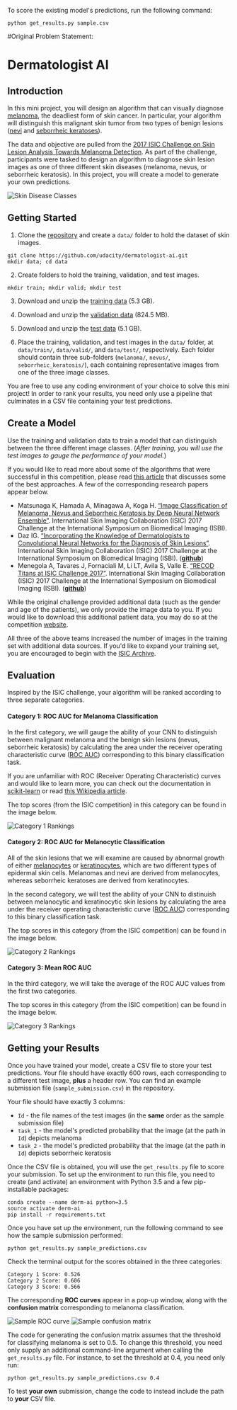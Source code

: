 
To score the existing model's predictions, run the following command:

```text
python get_results.py sample.csv 
```

#Original Problem Statement:  

[//]: # (Image References)

[image1]: ./images/skin_disease_classes.png "Skin Disease Classes"
[image2]: ./images/cat_1.jpeg "Category 1 Rankings"
[image3]: ./images/cat_2.jpeg "Category 2 Rankings"
[image4]: ./images/cat_3.png "Category 3 Rankings"
[image5]: ./images/sample_ROC_curve.png "Sample ROC curve"
[image6]: ./images/sample_confusion_matrix.png "Sample confusion matrix"

# Dermatologist AI

## Introduction

In this mini project, you will design an algorithm that can visually diagnose [melanoma](http://www.skincancer.org/skin-cancer-information/melanoma), the deadliest form of skin cancer.  In particular, your algorithm will distinguish this malignant skin tumor from two types of benign lesions ([nevi](http://missinglink.ucsf.edu/lm/dermatologyglossary/nevus.html) and [seborrheic keratoses](https://www.aad.org/public/diseases/bumps-and-growths/seborrheic-keratoses)). 

The data and objective are pulled from the [2017 ISIC Challenge on Skin Lesion Analysis Towards Melanoma Detection](https://challenge.kitware.com/#challenge/583f126bcad3a51cc66c8d9a).  As part of the challenge, participants were tasked to design an algorithm to diagnose skin lesion images as one of three different skin diseases (melanoma, nevus, or seborrheic keratosis).  In this project, you will create a model to generate your own predictions.

![Skin Disease Classes][image1]

## Getting Started

1. Clone the [repository](https://github.com/udacity/dermatologist-ai) and create a `data/` folder to hold the dataset of skin images.  
```text
git clone https://github.com/udacity/dermatologist-ai.git
mkdir data; cd data
```
2. Create folders to hold the training, validation, and test images.
```text
mkdir train; mkdir valid; mkdir test
```
3. Download and unzip the [training data](https://s3-us-west-1.amazonaws.com/udacity-dlnfd/datasets/skin-cancer/train.zip) (5.3 GB).

4. Download and unzip the [validation data](https://s3-us-west-1.amazonaws.com/udacity-dlnfd/datasets/skin-cancer/valid.zip) (824.5 MB).

5. Download and unzip the [test data](https://s3-us-west-1.amazonaws.com/udacity-dlnfd/datasets/skin-cancer/test.zip) (5.1 GB).

6. Place the training, validation, and test images in the `data/` folder, at `data/train/`, `data/valid/`, and `data/test/`, respectively.  Each folder should contain three sub-folders (`melanoma/`, `nevus/`, `seborrheic_keratosis/`), each containing representative images from one of the three image classes.

You are free to use any coding environment of your choice to solve this mini project!  In order to rank your results, you need only use a pipeline that culminates in a CSV file containing your test predictions.

## Create a Model

Use the training and validation data to train a model that can distinguish between the three different image classes.  (_After training, you will use the test images to gauge the performance of your model._)

If you would like to read more about some of the algorithms that were successful in this competition, please read [this article](https://arxiv.org/pdf/1710.05006.pdf) that discusses some of the best approaches.  A few of the corresponding research papers appear below.
- Matsunaga K, Hamada A, Minagawa A, Koga H. [“Image Classification of Melanoma, Nevus and Seborrheic Keratosis by Deep Neural Network Ensemble”](https://arxiv.org/ftp/arxiv/papers/1703/1703.03108.pdf). International Skin Imaging Collaboration (ISIC) 2017 Challenge at the International Symposium on Biomedical Imaging (ISBI). 
- Daz IG. [“Incorporating the Knowledge of Dermatologists to Convolutional Neural Networks for the Diagnosis of Skin Lesions”](https://arxiv.org/pdf/1703.01976.pdf). International Skin Imaging Collaboration (ISIC) 2017 Challenge at the International Symposium on Biomedical Imaging (ISBI). ([**github**](https://github.com/igondia/matconvnet-dermoscopy))
- Menegola A, Tavares J, Fornaciali M, Li LT, Avila S, Valle E. [“RECOD Titans at ISIC Challenge 2017”](https://arxiv.org/abs/1703.04819). International Skin Imaging Collaboration (ISIC)  2017 Challenge at the International Symposium on Biomedical Imaging (ISBI). ([**github**](https://github.com/learningtitans/isbi2017-part3))

While the original challenge provided additional data (such as the gender and age of the patients), we only provide the image data to you.  If you would like to download this additional patient data, you may do so at the competition [website](https://challenge.kitware.com/#phase/5840f53ccad3a51cc66c8dab).

All three of the above teams increased the number of images in the training set with additional data sources.  If you'd like to expand your training set, you are encouraged to begin with the [ISIC Archive](https://isic-archive.com/#images).

## Evaluation

Inspired by the ISIC challenge, your algorithm will be ranked according to three separate categories.

#### Category 1: ROC AUC for Melanoma Classification

In the first category, we will gauge the ability of your CNN to distinguish between malignant melanoma and the benign skin lesions (nevus, seborrheic keratosis) by calculating the area under the receiver operating characteristic curve ([ROC AUC](http://scikit-learn.org/stable/modules/generated/sklearn.metrics.roc_auc_score.html)) corresponding to this binary classification task.

If you are unfamiliar with ROC (Receiver Operating Characteristic) curves and would like to learn more, you can check out the documentation in [scikit-learn](http://scikit-learn.org/stable/auto_examples/model_selection/plot_roc.html#sphx-glr-auto-examples-model-selection-plot-roc-py) or read [this Wikipedia article](https://en.wikipedia.org/wiki/Receiver_operating_characteristic).

The top scores (from the ISIC competition) in this category can be found in the image below.

![Category 1 Rankings][image2]

#### Category 2: ROC AUC for Melanocytic Classification

All of the skin lesions that we will examine are caused by abnormal growth of either [melanocytes](https://en.wikipedia.org/wiki/Melanocyte) or [keratinocytes](https://en.wikipedia.org/wiki/Keratinocyte), which are two different types of epidermal skin cells.  Melanomas and nevi are derived from melanocytes, whereas seborrheic keratoses are derived from keratinocytes. 

In the second category, we will test the ability of your CNN to distinuish between melanocytic and keratinocytic skin lesions by calculating the area under the receiver operating characteristic curve ([ROC AUC](http://scikit-learn.org/stable/modules/generated/sklearn.metrics.roc_auc_score.html)) corresponding to this binary classification task.

The top scores in this category (from the ISIC competition) can be found in the image below.

![Category 2 Rankings][image3]

#### Category 3: Mean ROC AUC

In the third category, we will take the average of the ROC AUC values from the first two categories.

The top scores in this category (from the ISIC competition) can be found in the image below.

![Category 3 Rankings][image4]

## Getting your Results

Once you have trained your model, create a CSV file to store your test predictions.  Your file should have exactly 600 rows, each corresponding to a different test image, **plus** a header row.  You can find an example submission file (`sample_submission.csv`) in the repository.

Your file should have exactly 3 columns:
- `Id` - the file names of the test images (in the **same** order as the sample submission file)
- `task_1` - the model's predicted probability that the image (at the path in `Id`) depicts melanoma
- `task_2` - the model's predicted probability that the image (at the path in `Id`) depicts seborrheic keratosis

Once the CSV file is obtained, you will use the `get_results.py` file to score your submission.  To set up the environment to run this file, you need to create (and activate) an environment with Python 3.5 and a few pip-installable packages:
```text
conda create --name derm-ai python=3.5
source activate derm-ai
pip install -r requirements.txt
```

Once you have set up the environment, run the following command to see how the sample submission performed:
```text
python get_results.py sample_predictions.csv
```

Check the terminal output for the scores obtained in the three categories:
```text
Category 1 Score: 0.526
Category 2 Score: 0.606
Category 3 Score: 0.566
```

The corresponding **ROC curves** appear in a pop-up window, along with the **confusion matrix** corresponding to melanoma classification.  

![Sample ROC curve][image5]
![Sample confusion matrix][image6]

The code for generating the confusion matrix assumes that the threshold for classifying melanoma is set to 0.5.  To change this threshold, you need only supply an additional command-line argument when calling the `get_results.py` file.  For instance, to set the threshold at 0.4, you need only run:
```text
python get_results.py sample_predictions.csv 0.4
```

To test **your own** submission, change the code to instead include the path to **your** CSV file.
